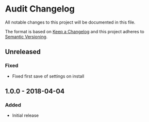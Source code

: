# Audit Changelog

All notable changes to this project will be documented in this file.

The format is based on [Keep a Changelog](http://keepachangelog.com/) and this project adheres to [Semantic Versioning](http://semver.org/).

## Unreleased

### Fixed
- Fixed first save of settings on install

## 1.0.0 - 2018-04-04

### Added
- Initial release
